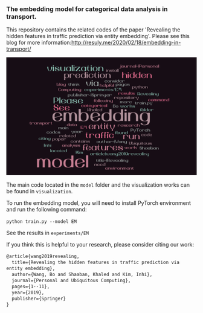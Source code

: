 ### The embedding model for categorical data analysis in transport.

This repository contains the related codes of the paper 'Revealing the hidden features in traffic prediction via entity embedding'. Please see this blog for more information:http://resuly.me/2020/02/18/embedding-in-transport/

![](cover.png)

The main code located in the `model` folder and the visualization works can be found in `visualization`.

To run the embedding model, you will need to install PyTorch environment and run the following command:

`python train.py --model EM`

See the results in `experiments/EM`


If you think this is helpful to your research, please consider citing our work:

```
@article{wang2019revealing,
  title={Revealing the hidden features in traffic prediction via entity embedding},
  author={Wang, Bo and Shaaban, Khaled and Kim, Inhi},
  journal={Personal and Ubiquitous Computing},
  pages={1--11},
  year={2019},
  publisher={Springer}
}
```
